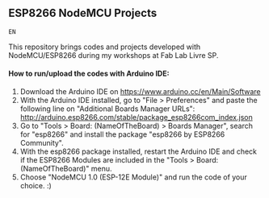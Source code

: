 ## ESP8266 NodeMCU Projects
`EN`

This repository brings codes and projects developed with NodeMCU/ESP8266 during my workshops at Fab Lab Livre SP.

#### How to run/upload the codes with Arduino IDE:
1. Download the Arduino IDE on https://www.arduino.cc/en/Main/Software
2. With the Arduino IDE installed, go to "File > Preferences" and paste the following line on "Additional Boards Manager URLs": http://arduino.esp8266.com/stable/package_esp8266com_index.json
3. Go to "Tools > Board: (NameOfTheBoard) > Boards Manager", search for "esp8266" and install the package "esp8266 by ESP8266 Community".
4. With the esp8266 package installed, restart the Arduino IDE and check if the ESP8266 Modules are included in the "Tools > Board: (NameOfTheBoard)" menu.
5. Choose "NodeMCU 1.0 (ESP-12E Module)" and run the code of your choice. :)
